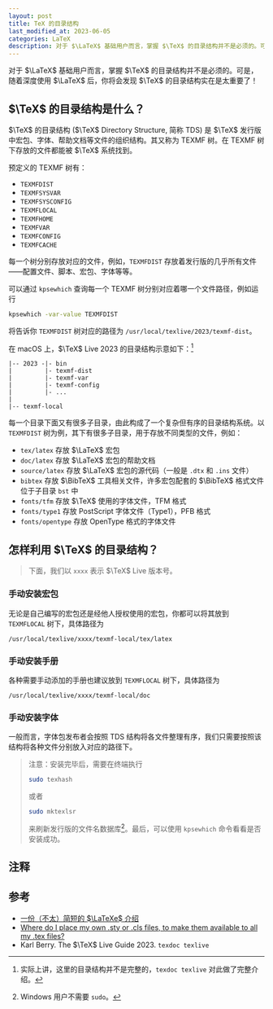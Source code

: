 ```yaml
---
layout: post
title: TeX 的目录结构
last_modified_at: 2023-06-05
categories: LaTeX
description: 对于 $\LaTeX$ 基础用户而言，掌握 $\TeX$ 的目录结构并不是必须的。可是，随着深度使用 $\LaTeX$ 后，你将会发现 $\TeX$ 的目录结构实在是太重要了！
---
```



对于 $\LaTeX$ 基础用户而言，掌握 $\TeX$ 的目录结构并不是必须的。可是，随着深度使用 $\LaTeX$ 后，你将会发现 $\TeX$ 的目录结构实在是太重要了！

## $\TeX$ 的目录结构是什么？

$\TeX$ 的目录结构 ($\TeX$ Directory Structure, 简称 TDS) 是 $\TeX$ 发行版中宏包、字体、帮助文档等文件的组织结构。其又称为 TEXMF 树。在 TEXMF 树下存放的文件都能被 $\TeX$ 系统找到。

预定义的 TEXMF 树有：
+ `TEXMFDIST`
+ `TEXMFSYSVAR`
+ `TEXMFSYSCONFIG`
+ `TEXMFLOCAL`
+ `TEXMFHOME`
+ `TEXMFVAR`
+ `TEXMFCONFIG`
+ `TEXMFCACHE`

每一个树分别存放对应的文件，例如，`TEXMFDIST` 存放着发行版的几乎所有文件——配置文件、脚本、宏包、字体等等。

可以通过 `kpsewhich` 查询每一个 TEXMF 树分别对应着哪一个文件路径，例如运行
```sh
kpsewhich -var-value TEXMFDIST
```
将告诉你 `TEXMFDIST` 树对应的路径为 `/usr/local/texlive/2023/texmf-dist`。

在 macOS 上，$\TeX$ Live 2023 的目录结构示意如下：[^texmf]
```plaintext
|-- 2023 -|- bin
|         |- texmf-dist
|         |- texmf-var
|         |- texmf-config
|         |- ...
|
|-- texmf-local
```
[^texmf]: 实际上讲，这里的目录结构并不是完整的，`texdoc texlive` 对此做了完整介绍。

每一个目录下面又有很多子目录，由此构成了一个复杂但有序的目录结构系统。以 `TEXMFDIST` 树为例，其下有很多子目录，用于存放不同类型的文件，例如：

+ `tex/latex` 存放 $\LaTeX$ 宏包
+ `doc/latex` 存放 $\LaTeX$ 宏包的帮助文档
+ `source/latex` 存放 $\LaTeX$ 宏包的源代码（一般是 `.dtx` 和 `.ins` 文件）
+ `bibtex` 存放 $\BibTeX$ 工具相关文件，许多宏包配套的 $\BibTeX$ 格式文件位于子目录 `bst` 中
+ `fonts/tfm` 存放 $\TeX$ 使用的字体文件，TFM 格式
+ `fonts/type1` 存放 PostScript 字体文件（Type1），PFB 格式
+ `fonts/opentype` 存放 OpenType 格式的字体文件

## 怎样利用 $\TeX$ 的目录结构？

> 下面，我们以 `xxxx` 表示 $\TeX$ Live 版本号。

### 手动安装宏包

无论是自己编写的宏包还是经他人授权使用的宏包，你都可以将其放到 `TEXMFLOCAL` 树下，具体路径为
```
/usr/local/texlive/xxxx/texmf-local/tex/latex
```

### 手动安装手册

各种需要手动添加的手册也建议放到 `TEXMFLOCAL` 树下，具体路径为
```
/usr/local/texlive/xxxx/texmf-local/doc
```

### 手动安装字体

一般而言，字体包发布者会按照 TDS 结构将各文件整理有序，我们只需要按照该结构将各种文件分别放入对应的路径下。

> 注意：安装完毕后，需要在终端执行
> ```sh
>sudo texhash
> ```
> 或者
> ```sh
> sudo mktexlsr
> ```
> 来刷新发行版的文件名数据库[^sudo]。最后，可以使用 `kpsewhich` 命令看看是否安装成功。

[^sudo]: Windows 用户不需要 `sudo`。

## 注释

<div id="footnotes"></div>

## 参考

+ [一份（不太）简短的 $\LaTeXe$ 介绍](https://mirror-hk.koddos.net/CTAN/info/lshort/chinese/lshort-zh-cn.pdf)
+ [Where do I place my own .sty or .cls files, to make them available to all my .tex files?](https://tex.stackexchange.com/questions/1137/where-do-i-place-my-own-sty-or-cls-files-to-make-them-available-to-all-my-te)
+ Karl Berry. The $\TeX$ Live Guide 2023. `texdoc texlive`
